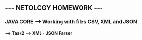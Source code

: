 ## --- NETOLOGY HOMEWORK ---
### JAVA CORE --> Working with files CSV, XML and JSON 

#### --> Task2 --> XML - JSON Parser
